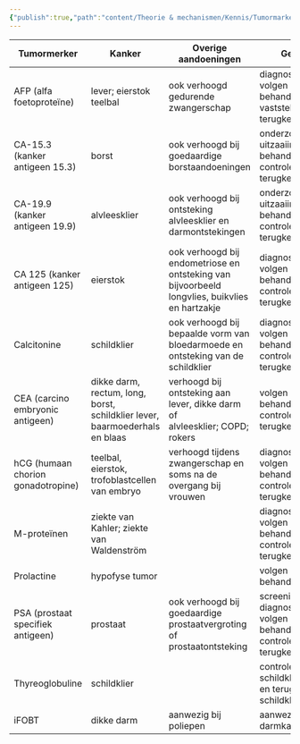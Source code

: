 ```yaml
---
{"publish":true,"path":"content/Theorie & mechanismen/Kennis/Tumormarkers.md","permalink":"/content/theorie-and-mechanismen/kennis/tumormarkers/"}
---
```


| Tumormerker                        | Kanker                                                                      | Overige aandoeningen                                                                           | Gebruik                                                                  |
| ---------------------------------- | --------------------------------------------------------------------------- | ---------------------------------------------------------------------------------------------- | ------------------------------------------------------------------------ |
| AFP (alfa foetoproteïne)           | lever; eierstok teelbal                                                     | ook verhoogd gedurende zwangerschap                                                            | diagnostiek; volgen behandeling, vaststellen terugkeer kanker            |
| CA\-15.3 (kanker antigeen 15.3)    | borst                                                                       | ook verhoogd bij goedaardige borstaandoeningen                                                 | onderzoek naar uitzaaiing; volgen behandeling; controle terugkeer kanker |
| CA\-19.9 (kanker antigeen 19.9)    | alvleesklier                                                                | ook verhoogd bij ontsteking alvleesklier en darmontstekingen                                   | onderzoek naar uitzaaiing; volgen behandeling; controle terugkeer kanker |
| CA 125 (kanker antigeen 125)       | eierstok                                                                    | ook verhoogd bij endometriose en ontsteking van bijvoorbeeld longvlies, buikvlies en hartzakje | diagnostiek; volgen behandeling; controle terugkeer kanker               |
| Calcitonine                        | schildklier                                                                 | ook verhoogd bij bepaalde vorm van bloedarmoede en ontsteking van de schildklier               | diagnostiek; volgen behandeling; controle terugkeer kanker               |
| CEA (carcino embryonic antigeen)   | dikke darm, rectum, long, borst, schildklier lever, baarmoederhals en blaas | verhoogd bij ontsteking aan lever, dikke darm of alvleesklier; COPD; rokers                    | volgen behandeling; controle terugkeer kanker                            |
| hCG (humaan chorion gonadotropine) | teelbal, eierstok, trofoblastcellen van embryo                              | verhoogd tijdens zwangerschap en soms na de overgang bij vrouwen                               | diagnostiek; volgen behandeling; controle terugkeer kanker               |
| M-proteïnen                        | ziekte van Kahler; ziekte van Waldenström                                   |                                                                                                | diagnostiek; volgen behandeling; controle terugkeer kanker               |
| Prolactine                         | hypofyse tumor                                                              |                                                                                                | volgen behandeling                                                       |
| PSA (prostaat specifiek antigeen)  | prostaat                                                                    | ook verhoogd bij goedaardige prostaatvergroting of prostaatontsteking                          | screening; diagnostiek, volgen behandeling; controle terugkeer kanker    |
| Thyreoglobuline                    | schildklier                                                                 |                                                                                                | controle van schildklieroperatie en terugkeer schildklierkanker          |
| iFOBT                              | dikke darm                                                                  | aanwezig bij poliepen                                                                          | aanwezig bij dikke darmkanker                                            |